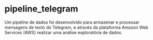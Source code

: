 # pipeline_telegram
Um pipeline de dados foi desenvolvido para armazenar e processar mensagens de texto do Telegram, e através da plataforma Amazon Web Services (AWS) realizar uma análise exploratória de dados. 

